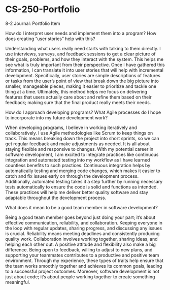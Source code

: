 # CS-250-Portfolio

8-2 Journal: Portfolio Item

How do I interpret user needs and implement them into a program? How does creating “user stories” help with this?

Understanding what users really need starts with talking to them directly. I use interviews, surveys, and feedback sessions to get a clear picture of their goals, problems, and how they interact with the system. This helps me see what is truly important from their perspective. Once I have gathered this information, I can translate it into user stories that will help with incremental development. Specifically, user stories are simple descriptions of features or tasks from the user’s point of view that break down the big picture into smaller, manageable pieces, making it easier to prioritize and tackle one thing at a time. Ultimately, this method helps me focus on delivering features that users actually care about and refine them based on their feedback; making sure that the final product really meets their needs.

How do I approach developing programs? What Agile processes do I hope to incorporate into my future development work?

When developing programs, I believe in working iteratively and collaboratively. I use Agile methodologies like Scrum to keep things on track. This means breaking down the project into short sprints, so we can get regular feedback and make adjustments as needed. It is all about staying flexible and responsive to changes. With my potential career in software development, I am excited to integrate practices like continuous integration and automated testing into my workflow as I have learned countless benefits to such practices. Continuous integration helps by automatically testing and merging code changes, which makes it easier to catch and fix issues early on through the development process. Additionally, automated testing takes it a step further by running necessary tests automatically to ensure the code is solid and functions as intended. These practices will help me deliver better quality software and stay adaptable throughout the development process.

What does it mean to be a good team member in software development?

Being a good team member goes beyond just doing your part; it’s about effective communication, reliability, and collaboration. Keeping everyone in the loop with regular updates, sharing progress, and discussing any issues is crucial. Reliability means meeting deadlines and consistently producing quality work. Collaboration involves working together, sharing ideas, and helping each other out. A positive attitude and flexibility also make a big difference. Being open to feedback, willing to adjust to new plans, and supporting your teammates contributes to a productive and positive team environment. Through my experience, these types of traits help ensure that the team works smoothly together and achieves its common goals, leading to a successful project outcomes. Moreover, software development is not just about code; it’s about people working together to create something meaningful. 
